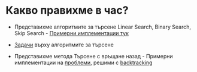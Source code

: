# Какво правихме в час?
- Представихме алгоритмите за търсене Linear Search, Binary Search, Skip Search - [Примерни имплементации тук](https://github.com/DimitarSht/Informatics_10A_2024_2025/tree/main/Group_01/10-th_Grade/Term_01/Week_10_BLS_Backtracking_18_11_2024/Solutions/SearchingAlgorithms)
- [Задачи](https://github.com/DimitarSht/Informatics_10A_2024_2025/blob/main/Group_01/10-th_Grade/Term_01/Week_10_BLS_Backtracking_18_11_2024/Tasks/searching_exercise.pdf) върху алгоритмите за търсене

- Представихме метода Търсене с връщане назад - Примерни имплементации на [проблеми](https://github.com/DimitarSht/Informatics_10A_2024_2025/blob/main/Group_01/10-th_Grade/Term_01/Week_10_BLS_Backtracking_18_11_2024/Tasks/backtracking_exercise.pdf), решими с [backtracking](https://github.com/DimitarSht/Informatics_10A_2024_2025/tree/main/Group_01/10-th_Grade/Term_01/Week_10_BLS_Backtracking_18_11_2024/Solutions/Backtracking)